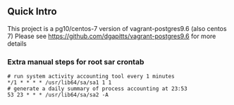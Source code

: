 ## Quick Intro

This project is a pg10/centos-7 version of vagrant-postgres9.6 (also centos 7)
Please see https://github.com/dgapitts/vagrant-postgres9.6 for more details

### Extra manual steps for root sar crontab 

```
# run system activity accounting tool every 1 minutes
*/1 * * * * /usr/lib64/sa/sa1 1 1
# generate a daily summary of process accounting at 23:53
53 23 * * * /usr/lib64/sa/sa2 -A
```

